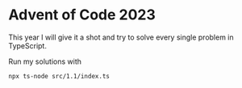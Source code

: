 # Advent of Code 2023

This year I will give it a shot and try to solve every single problem in TypeScript.

Run my solutions with

```bash
npx ts-node src/1.1/index.ts
```
